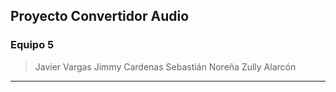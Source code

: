 ## Proyecto Convertidor Audio

### Equipo 5
> Javier Vargas
> Jimmy Cardenas
> Sebastián Noreña
> Zully Alarcón

-------


